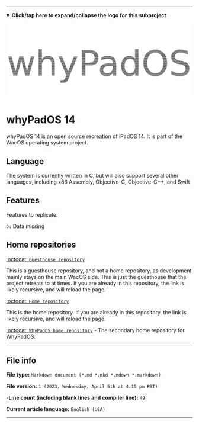 
***

<details open><summary><b lang="en">Click/tap here to expand/collapse the logo for this subproject</b></summary>

![/whyPadOS_Metal_HighCompression.png](/whyPadOS_Metal_HighCompression.png)

</details>

# whyPadOS 14

whyPadOS 14 is an open source recreation of iPadOS 14. It is part of the WacOS operating system project. 

## Language

The system is currently written in C, but will also support several other languages, including x86 Assembly, Objective-C, Objective-C++, and Swift

## Features

Features to replicate:

`D:` Data missing 

## Home repositories

[:octocat: `Guesthouse repository`](https://github.com/seanpm2001/whyPadOS_14/)

This is a guesthouse repository, and not a home repository, as development mainly stays on the main WacOS side. This is just the guesthouse that the project retreats to at times. If you are already in this repository, the link is likely recursive, and will reload the page.

[:octocat: `Home repository`](https://github.com/seanpm2001/WacOS/tree/WacOS-dev/whyPadOS/14/)

This is the home repository. If you are already in this repository, the link is likely recursive, and will reload the page.

[:octocat: `WhyPadOS home repository`](https://github.com/seanpm2001/whyPadOS/) - The secondary home repository for WhyPadOS.

***

## File info

**File type:** `Markdown document (*.md *.mkd *.mdown *.markdown)`

**File version:** `1 (2023, Wednesday, April 5th at 4:15 pm PST)`

-**Line count (including blank lines and compiler line):** `49`

**Current article language:** `English (USA)`

***
